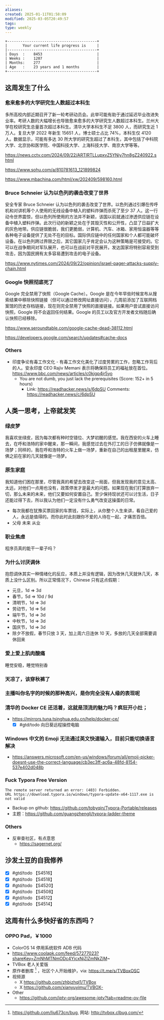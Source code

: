 ```yaml
---
aliases: 
created: 2025-01-11T01:58:09
modified: 2025-03-05T20:49:57
tags: 
type: weekly
---
```


```shell
+-----------------------------------------+
|       Your current life progress is     |
|-----------------------------------------+
| Days  :    8453                         |
| Weeks :    1207                         |
| Months:    277                          |
| Age   :    23 years and 1 months        |
+-----------------------------------------+
```

## 这周发生了什么

### 愈来愈多的大学研究生人数超过本科生

多所高校内部近期召开了新一轮考研动员会。此举可能有助于通过延迟毕业改进失业率。考研人数的大幅增长也导致愈来愈多的大学研究生人数超过本科生。兰州大学在校研究生总量首次超过本科生。清华大学本科生不足 3800 人，而研究生近 1 万人。复旦大学 2022 年新生 15651 人，博士硕士占比 74%，本科生仅 4120 人。数据显示，可能有多达 30 所大学的研究生超过了本科生，其中包括了中科院大学、北京协和医学院、中国科技大学、上海科技大学、南京大学等等。

https://news.cctv.com/2024/09/22/ARTIRTLLupxvZ5YNiy7hn8gZ240922.shtml

https://www.sohu.com/a/810781613_121899824

https://www.mbachina.com/html/xw/202409/598160.html

### Bruce Schneier 认为以色列的袭击改变了世界

安全专家 Bruce Schneier 认为以色列的袭击改变了世界。以色列通过引爆在传呼机和对讲机等个人使用的无线设备中植入的塑料炸弹而杀死了至少 37 人。这一行动令世界震惊，但以色列所使用的方法并不新颖，该国以前就通过渗透供应链在设备中植入塑料炸弹。此次行动的新颖之处在于其毁灭性和公开性，凸显了日益扩大的灰色地带。供应链很脆弱，我们更脆弱，计算机、汽车、冰箱、家用恒温器等等各种电子设备提供了无处不在的目标。国际供应链中的任何国家和个人都可能破坏设备。在以色列跨过界限之后，其它国家几乎肯定会认为这种策略是可接受的。它可以在战争期间对军队展开，也可以在战前对平民展开。发达国家将特别容易受到攻击，因为国民拥有太多容易遭到攻击的电子设备。

https://www.nytimes.com/2024/09/22/opinion/israel-pager-attacks-supply-chain.html

### Google 快照彻底死了

Google 完全禁用了快照（Google Cache）。Google 是在今年早些时候宣布从搜索结果中移除快照链接（但可以通过修改网址直接访问），几周前添加了互联网档案馆的历史存档链接，现在则完全禁用了快照的直接链接。如果用户尝试直接访问快照，Google 将不会返回任何结果。Google 的员工以及官方开发者文档随后确认快照已经移除。

https://www.seroundtable.com/google-cache-dead-38112.html

https://developers.google.com/search/updates#cache-docs

### Others
- 印度争论有毒工作文化
      - 有毒工作文化美化了过度劳累的工作，忽略工作背后的人。安永印度 CEO Rajiv Memani 表示将确保将员工的福祉放在首位。
      https://www.bbc.com/news/articles/c0kjgp4jr5yo
  - You are not dumb, you just lack the prerequisites (Score: 152+ in 5 hours)
    - Link: https://readhacker.news/s/6dpSU
      Comments: https://readhacker.news/c/6dpSU

## 人类一思考，上帝就发笑

### 绿皮梦

我喜欢坐绿皮，因为每次都有种时空错位、大梦初醒的感觉。我在西安的火车上睡去，在呼和浩特的家中醒来，那一瞬间，我感觉过去在外打工的日子仿佛就像是一场梦；同样的，我在呼和浩特的火车上做一场梦，重新在自己的出租屋里醒来，仿佛之前在家的几天就像是一场梦。

### 原生家庭

我知道他们困在那里，尽管我真的希望去改变这一局面，但我发现我的意见太高、太远，对他们一点用也没有，政策停发才是最大的问题。如果现在我们打算放弃一切，那么未来的未来，他们又要如何安置自己。至少保持现状还可以讨生活，日子还能过得下去，所以我认为他们一定没有什么勇气改变这操蛋的日常。

- 每次我都在犹豫买票回家的车票钱，实际上，从你整个人生来讲，看自己爱的人，永远是值得的。而你此时此刻跟你不爱的人待在一起，才痛苦百倍。
- 父母 未来 从业

### 职业焦虑

程序员真的能干一辈子吗？

### 为什么讨厌调休

抱怨调休其实一种情绪化的反应，本质上并没有逻辑，因为改休几天就休几天，本质上没什么区别。所以正常情况下，Chinese 只有这点假期：

- 元旦，1d => 3d
- 春节，5d => 10d / 9d
- 清明节，1d => 3d
- 劳动节，1d => 5d
- 端午节，1d => 3d
- 中秋节，1d => 3d
- 国庆节，1d => 3d
- 除夕不放假，春节只放 3 天，加上周六日连休 10 天，多放的几天全部需要调休回来

### 爱上爱上肌肉酸痛

睡觉安稳，睡觉特别香

### 天凉了，该穿秋裤了

### 主播叫你名字的时候的那种高兴，是你完全没有人缘的表现呢

### 清华的 Docker CE 还活着，这就是顶流的魅力吗？疯狂开小灶；
- https://mirrors.tuna.tsinghua.edu.cn/help/docker-ce/
  - [x] #gtd/todo 向日葵远程操控电脑

### Windows 中文的 Emoji 无法通过英文快速输入，目前只能切换语言解决
- https://answers.microsoft.com/en-us/windows/forum/all/emoji-picker-doesnt-use-the-correct-language/cb3ec3ff-ac6a-48fd-8154-537e402d048b

### Fuck Typora Free Version

```shell
The remote server returned an error: (403) Forbidden.
URL https://download.typora.io/windows/typora-update-x64-1117.exe is not valid
```

- Backup on github: https://github.com/tobyqin/Typora-Portable/releases
- 主题：https://github.com/guangzhengli/typora-ladder-theme

### Others

- 反审查社区，有点意思
    - https://sagernet.org/

## 沙发土豆的自我修养
  - [x] #gtd/todo 【S4516】
  - [x] #gtd/todo 【S4518】
  - [x] #gtd/todo 【S4520】
  - [x] #gtd/todo 【S4508】
  - [x] #gtd/todo 【S4512】
  - [x] #gtd/todo 【S4514】

## 这周有什么多快好省的东西吗？

### OPPO Pad，￥1000
- ColorOS 14 停用系统软件 ADB 代码
- https://www.coolapk.com/feed/57277023?shareKey=ZmNhMTNmODc4YjcxNjZlZmNkZjM~
- TVBox 老人关爱版
- 原作者删库 [^tvbox] ，社区个人开始维护，via: https://t.me/s/TVBoxOSC
    [^tvbox]: https://github.com/liu673cn/bug, 网站: http://tvbox.clbug.com/
- 视频源
    - X https://github.com/zhbjzhql1/TVBox
    - X https://github.com/xianyuyimu/TVBOX-
- Other
    - https://github.com/iptv-org/awesome-iptv?tab=readme-ov-file
